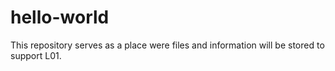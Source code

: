 # hello-world
This repository serves as a place were files and information will be stored to support L01.

